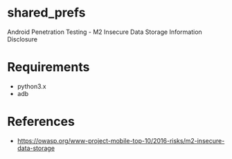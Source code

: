 # shared_prefs
Android Penetration Testing - M2 Insecure Data Storage Information Disclosure
# Requirements
- python3.x
- adb  
# References
- https://owasp.org/www-project-mobile-top-10/2016-risks/m2-insecure-data-storage
